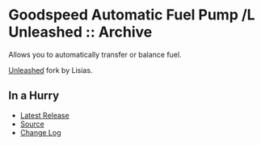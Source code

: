 # Goodspeed Automatic Fuel Pump /L Unleashed :: Archive

Allows you to automatically transfer or balance fuel.

[Unleashed](https://ksp.lisias.net/add-ons-unleashed/) fork by Lisias.


## In a Hurry

* [Latest Release](https://github.com/net-lisias-kspu/GPOSpeedPump/releases)
* [Source](https://github.com/net-lisias-kspu/GPOSpeedPump)
* [Change Log](./CHANGE_LOG.md)
